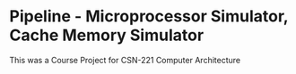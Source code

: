# Pipeline - Microprocessor Simulator, Cache Memory Simulator

This was a Course Project for CSN-221 Computer Architecture